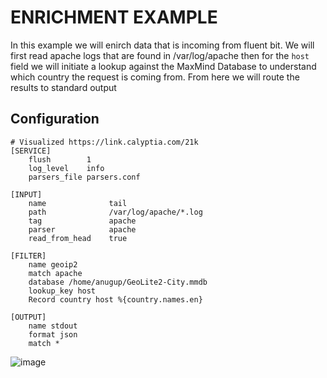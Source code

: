 # ENRICHMENT EXAMPLE
In this example we will enirch data that is incoming from fluent bit. We will first read apache logs that are found in /var/log/apache then for the `host` field we will initiate a lookup against the MaxMind Database to understand which country the request is coming from. From here we will route the results to standard output

## Configuration
```
# Visualized https://link.calyptia.com/21k
[SERVICE]
    flush        1
    log_level    info 
    parsers_file parsers.conf

[INPUT]
    name              tail
    path              /var/log/apache/*.log
    tag               apache
    parser            apache
    read_from_head    true

[FILTER]
    name geoip2
    match apache
    database /home/anugup/GeoLite2-City.mmdb
    lookup_key host
    Record country host %{country.names.en}

[OUTPUT]
    name stdout
    format json
    match *
```
![image](https://user-images.githubusercontent.com/3642874/111241879-3d5fd000-85bb-11eb-9e62-911e7f153548.png)
